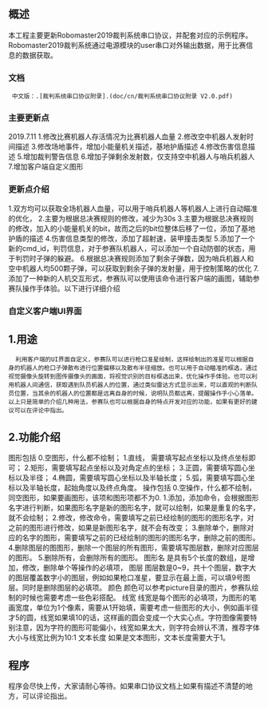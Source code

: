 ## 概述
   本工程主要更新Robomaster2019裁判系统串口协议，并配套对应的示例程序。Robomaster2019裁判系统通过电源模块的user串口对外输出数据，用于比赛信息的数据获取。
   ### 文档
     中文版：.[裁判系统串口协议附录].(doc/cn/裁判系统串口协议附录 V2.0.pdf)
   ### 主要更新点
   2019.7.11
   1.修改比赛机器人存活情况为比赛机器人血量
   2.修改空中机器人发射时间描述
   3.修改场地事件，增加小能量机关描述，基地护盾描述
   4.修改伤害信息描述
   5.增加裁判警告信息
   6.增加子弹剩余发射数，仅支持空中机器人与哨兵机器人
   7.增加客户端自定义图形
   ### 更新点介绍
   1.双方均可以获取全场机器人血量，可以用于哨兵机器人等机器人上进行自动瞄准的优化，
   2.主要为根据总决赛规则的修改，减少为30s
   3.主要为根据总决赛规则的修改，加入的小能量机关的bit，故而之后的bit位整体后移了一位，添加了基地护盾的描述
   4.伤害信息类型的修改，添加了超射速，装甲撞击类型
   5.添加了一个新的cmd_id，判罚信息，对于参赛队机器人，可以添加一个自动防御的状态，用于判罚时子弹的躲避。
   6.根据总决赛规则添加了剩余子弹数，因为哨兵机器人和空中机器人均500颗子弹，可以获取到剩余子弹的发射量，用于控制策略的优化
   7.添加了一种新的人机交互形式，参赛队可以使用该命令进行客户端的画图，辅助参赛队操作手体验。以下进行详细介绍
   ### 自定义客户端UI界面
   ## 1.用途
      利用客户端的UI界面自定义，参赛队可以进行枪口准星绘制，这样绘制出的准星可以根据自身的机器人的枪口子弹散布进行位置偏移以及散布半径缩放。也可以用于自动瞄准的框选，通过视觉摄像头旋转到图传摄像头的画面，将视觉识别的目标框选出来，优化操作手体验。也可以利用机器人间通信，获取遇到队员机器人的位置，通过类似雷达方式显示出来，可以直观的判断队员位置，当其余的机器人的位置都是远离自身的时候，说明队员都远离，提醒操作手小心落单。 以上只是简单的介绍几种用法，参赛队也可以根据自身的特点开发对应的功能，如果有更好的建议可以在评论中指出。
  ## 2.功能介绍
  图形包括
  0.空图形，什么都不绘制；
  1.直线， 需要填写起点坐标以及终点坐标即可；
  2.矩形，需要填写起点坐标以及对角定点的坐标；
  3.正圆，需要填写圆心坐标以及半径；
  4.椭圆，需要填写圆心坐标以及半轴长度；
  5.弧，需要填写圆心坐标以及半轴长度，起始角度以及终点角度。
  操作包括
  0.空操作，什么都不绘制，同空图形，如果要画图形，该项和图形项都不为0.
  1.添加，添加命令，会根据图形名字进行判断，如果图形名字是新的图形名字，就可以绘制，如果是重复的名字，就不会绘制；
  2.修改，修改命令，需要填写之前已经绘制的图形的图形名字，对之前的图形进行修改，如果是新图形名字，就不会有改变；
  3.删除单个，删除对应的名字的图形，需要填写之前的已经绘制的图形的图形名字，删除之前的图形。
  4.删除图层的图图形，删除一个图层的所有图形，需要填写图层数，删除对应图层的图形。
  5.删除所有，会删除所有的图形。
  图形名
  是具有5个长度的数组，是增加，修改，删除单个等操作的必填项，
  图层
  图层数是0~9，共十个图层，数字大的图层覆盖数字小的图层，例如如果枪口准星，要显示在最上面，可以填9号图层。同时是删除图层的必填项。
  颜色
  颜色可以参考picture目录的图片，参赛队绘制的时候也需要考虑一些色彩搭配。
  线宽
  线宽是每个图形的必填项，为图形的笔画宽度，单位为1个像素，需要从1开始填，需要考虑一些图形的大小，例如画半径才5的圆，线宽如果填10的话，这样画的圆会变成一个大实心点。字符图像需要特别注意，因为字符的图形可能偏小，线宽如果太大，则字符会辨认不清，推荐字体大小与线宽比例为10:1
  文本长度
  如果是文本图形，文本长度需要大于1。
  
  ## 程序
  程序会尽快上传，大家请耐心等待。如果串口协议文档上如果有描述不清楚的地方，可以评论指出。
  
   
     
